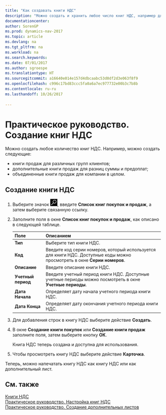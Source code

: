 ```yaml
---
title: "Как создавать книги НДС"
description: "Можно создать и хранить любое число книг НДС, например для различных групп клиентов, для дополнительных книг продаж для разницы суммы и предоплаты, а также книги совместных продаж для компании в целом."
documentationcenter: 
author: SorenGP
ms.prod: dynamics-nav-2017
ms.topic: article
ms.devlang: na
ms.tgt_pltfrm: na
ms.workload: na
ms.search.keywords: 
ms.date: 07/01/2017
ms.author: sgroespe
ms.translationtype: HT
ms.sourcegitcommit: a16640e014e157d4dbcaabc53d0df2d3e063f8f9
ms.openlocfilehash: c996c17bd83ccc5fa0a6a7ec977732e00b3c7b8b
ms.contentlocale: ru-ru
ms.lasthandoff: 10/26/2017

---
```

# <a name="how-to-create-vat-ledgers"></a>Практическое руководство. Создание книг НДС
Можно создать любое количество книг НДС. Например, можно создать следующие:  

- книги продаж для различных групп клиентов;  
- дополнительные книги продаж для разниц суммы и предоплат;  
- объединенные книги продаж для компании в целом.  

## <a name="to-create-a-vat-ledger"></a>Создание книги НДС  

1.  Выберите значок ![Поиск страницы или отчета](../../media/ui-search/search_small.png "Значок поиска страницы или отчета"), введите **Список книг покупок и продаж**, а затем выберите связанную ссылку.  
2.  Заполните поля в окне **Список книг покупок и продаж**, как описано в следующей таблице.  

    |Поле|Описанием|  
    |---------------------------------|---------------------------------------|  
    |**Тип**|Выберите тип книги НДС.|  
    |**Код**|Введите код серии номеров, который используется для книги НДС. Доступные коды можно просмотреть в окне **Серии номеров**.|  
    |**Описание**|Введите описание книги НДС.|  
    |**Учетный период**|Введите учетный период книги НДС. Доступные учетные периоды можно посмотреть в окне **Учетные периоды**.|  
    |**Дата Начала**|Определяет дату начала учетного периода книги НДС.|  
    |**Дата Конца**|Определяет дату окончания учетного периода книги НДС.|  

3.  Для добавления строк в книгу НДС выберите действие **Создать**.  
4.  В окне **Создание книги покупок** или **Создание книги продаж** заполните поля, затем выберите кнопку **ОК**.  

    Книга НДС теперь создана и доступна для использования.  

5.  Чтобы просмотреть книгу НДС выберите действие **Карточка**.  

Теперь, можно напечатать книгу НДС как книгу НДС или как дополнительный лист.  

## <a name="see-also"></a>См. также  
 [Книги НДС](vat-ledgers.md)   
 [Практическое руководство. Настройка книг НДС](how-to-set-up-vat-ledgers.md)   
 [Практическое руководство. Создание дополнительных листов](how-to-create-additional-sheets.md)

